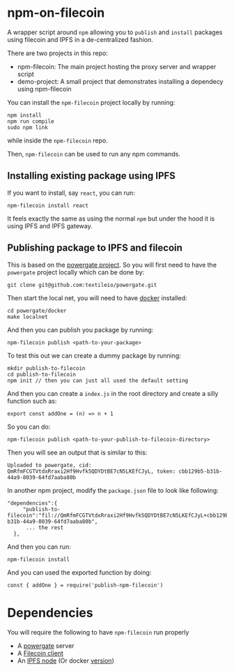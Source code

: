 # npm-on-filecoin

A wrapper script around `npm` allowing you to `publish` and `install` packages using filecoin and IPFS in a de-centralized fashion.

There are two projects in this repo:
* npm-filecoin: The main project hosting the proxy server and wrapper script
* demo-project: A small project that demonstrates installing a dependecy using npm-filecoin


You can install the `npm-filecoin` project locally by running:
```
npm install
npm run compile
sudo npm link
```
while inside the `npm-filecoin` repo.

Then, `npm-filecoin` can be used to run any npm commands.

## Installing existing package using IPFS

If you want to install, say `react`, you can run:
```
npm-filecoin install react
```

It feels exactly the same as using the normal `npm` but under the hood it is using IPFS and IPFS gateway.

## Publishing package to IPFS and filecoin

This is based on the [powergate project](https://github.com/textileio/powergate). So you will first need to have the `powergate` project locally which can be done by:
```
git clone git@github.com:textileio/powergate.git
```
Then start the local net, you will need to have [docker](https://www.docker.com/) installed:
```
cd powergate/docker
make localnet
```

And then you can publish you package by running:
```
npm-filecoin publish <path-to-your-package>
```
To test this out we can create a dummy package by running:
```
mkdir publish-to-filecoin
cd publish-to-filecoin
npm init // then you can just all used the default setting
```
And then you can create a `index.js` in the root directory and create a silly function such as:
```
export const addOne = (n) => n + 1
```
So you can do:
```
npm-filecoin publish <path-to-your-publish-to-filecoin-directory>
```
Then you will see an output that is similar to this:
```
Uploaded to powergate, cid: QmRfmFCGTVtdxRraxi2Hf9Hvfk5QDYDtBE7cN5LKEfCJyL, token: cbb129b5-b31b-44a9-8039-64fd7aaba80b
```

In another npm project, modify the `package.json` file to look like following:
```
"dependencies":{
     "publish-to-filecoin":"fil://QmRfmFCGTVtdxRraxi2Hf9Hvfk5QDYDtBE7cN5LKEfCJyL+cbb129b5-b31b-44a9-8039-64fd7aaba80b",
      ... the rest
  },
```
And then you can run:
```
npm-filecoin install
```
And you can used the exported function by doing:
```
const { addOne } = require('publish-npm-filecoin')
```
# Dependencies
You will require the following to have `npm-filecoin` run properly
* A [powergate](https://github.com/textileio/powergate) server
* A [Filecoin client](https://lotu.sh/)
* An [IPFS node](https://docs.ipfs.io/install/) (Or docker [version](https://hub.docker.com/r/ipfs/go-ipfs))
